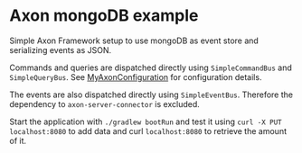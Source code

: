# Axon mongoDB example

Simple Axon Framework setup to use mongoDB as event store and serializing events as JSON.

Commands and queries are dispatched directly using `SimpleCommandBus` and `SimpleQueryBus`.
See [MyAxonConfiguration](src/main/java/org/example/MyAxonConfiguration.java) for configuration details.

The events are also dispatched directly using `SimpleEventBus`. Therefore the dependency to `axon-server-connector` is excluded.

Start the application with `./gradlew bootRun` and test it using `curl -X PUT localhost:8080` to add data and curl `localhost:8080` to retrieve the amount of it.
